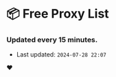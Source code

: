 # :package: Free Proxy List
### Updated every 15 minutes.

- Last updated: `2024-07-28 22:07`

:heart:
